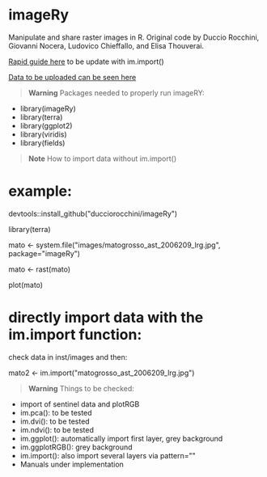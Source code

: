 # imageRy

Manipulate and share raster images in R.
Original code by Duccio Rocchini, Giovanni Nocera, Ludovico Chieffallo, and Elisa Thouverai.

[Rapid guide here](https://htmlpreview.github.io/?https://github.com/ducciorocchini/imageRy/blob/main/imageRy_rapid_manual.html)
to be update with im.import()

[Data to be uploaded can be seen here](https://htmlpreview.github.io/?https://github.com/ducciorocchini/imageRy/blob/main/data/descxription.md)

> **Warning**
> Packages needed to properly run imageRY:
+ library(imageRy)
+ library(terra)
+ library(ggplot2)
+ library(viridis)
+ library(fields)

> **Note**
> How to import data without im.import()

# example:

devtools::install_github("ducciorocchini/imageRy")

library(terra)

mato <- system.file("images/matogrosso_ast_2006209_lrg.jpg", package="imageRy")

mato <- rast(mato)

plot(mato)

# directly import data with the im.import function: 

check data in inst/images and then:

mato2 <- im.import("matogrosso_ast_2006209_lrg.jpg")

> **Warning** Things to be checked:
+ import of sentinel data and plotRGB
+ im.pca(): to be tested
+ im.dvi(): to be tested
+ im.ndvi(): to be tested
+ im.ggplot(): automatically import first layer, grey background
+ im.ggplotRGB(): grey background
+ im.import(): also import several layers via pattern=""
+ Manuals under implementation


